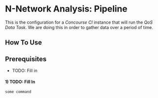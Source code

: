 # N-Network Analysis: Pipeline
This is the configuration for a *Concourse CI* instance that will run the *QoS Data Task*. We are doing this in order to gather data over a period of time.

## How To Use

## Prerequisites
* TODO: Fill in

#### 1) TODO: Fill In
``
some command
``